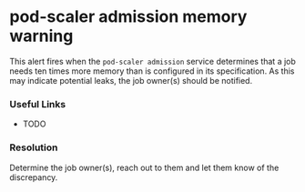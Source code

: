 # pod-scaler admission memory warning

This alert fires when the `pod-scaler admission` service determines 
that a job needs ten times more memory than is configured in its specification.
As this may indicate potential leaks, the job owner(s) should be notified.

### Useful Links
- TODO

### Resolution
Determine the job owner(s), reach out to them and let them know of the discrepancy.